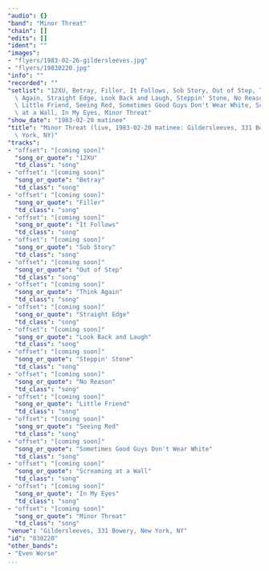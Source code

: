 ```yaml
---
"audio": {}
"band": "Minor Threat"
"chain": []
"edits": []
"ident": ""
"images":
- "flyers/1983-02-26-gildersleeves.jpg"
- "flyers/19830220.jpg"
"info": ""
"recorded": ""
"setlist": "12XU, Betray, Filler, It Follows, Sob Story, Out of Step, Think\
  \ Again, Straight Edge, Look Back and Laugh, Steppin' Stone, No Reason,\
  \ Little Friend, Seeing Red, Sometimes Good Guys Don't Wear White, Screaming\
  \ at a Wall, In My Eyes, Minor Threat"
"show_date": "1983-02-20 matinee"
"title": "Minor Threat (live, 1983-02-20 matinee: Gildersleeves, 331 Bowery, New\
  \ York, NY)"
"tracks":
- "offset": "[coming soon]"
  "song_or_quote": "12XU"
  "td_class": "song"
- "offset": "[coming soon]"
  "song_or_quote": "Betray"
  "td_class": "song"
- "offset": "[coming soon]"
  "song_or_quote": "Filler"
  "td_class": "song"
- "offset": "[coming soon]"
  "song_or_quote": "It Follows"
  "td_class": "song"
- "offset": "[coming soon]"
  "song_or_quote": "Sob Story"
  "td_class": "song"
- "offset": "[coming soon]"
  "song_or_quote": "Out of Step"
  "td_class": "song"
- "offset": "[coming soon]"
  "song_or_quote": "Think Again"
  "td_class": "song"
- "offset": "[coming soon]"
  "song_or_quote": "Straight Edge"
  "td_class": "song"
- "offset": "[coming soon]"
  "song_or_quote": "Look Back and Laugh"
  "td_class": "song"
- "offset": "[coming soon]"
  "song_or_quote": "Steppin' Stone"
  "td_class": "song"
- "offset": "[coming soon]"
  "song_or_quote": "No Reason"
  "td_class": "song"
- "offset": "[coming soon]"
  "song_or_quote": "Little Friend"
  "td_class": "song"
- "offset": "[coming soon]"
  "song_or_quote": "Seeing Red"
  "td_class": "song"
- "offset": "[coming soon]"
  "song_or_quote": "Sometimes Good Guys Don't Wear White"
  "td_class": "song"
- "offset": "[coming soon]"
  "song_or_quote": "Screaming at a Wall"
  "td_class": "song"
- "offset": "[coming soon]"
  "song_or_quote": "In My Eyes"
  "td_class": "song"
- "offset": "[coming soon]"
  "song_or_quote": "Minor Threat"
  "td_class": "song"
"venue": "Gildersleeves, 331 Bowery, New York, NY"
"id": "830220"
"other_bands":
- "Even Worse"
...
```

